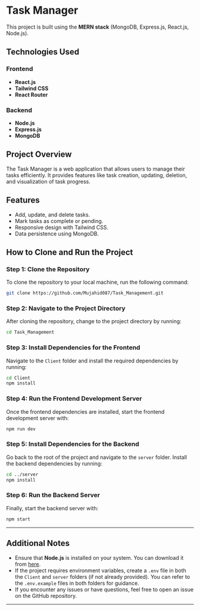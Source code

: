 # Task Manager

This project is built using the **MERN stack** (MongoDB, Express.js, React.js, Node.js).

## Technologies Used

### Frontend
- **React.js**
- **Tailwind CSS**
- **React Router**

### Backend
- **Node.js**
- **Express.js**
- **MongoDB**

## Project Overview
The Task Manager is a web application that allows users to manage their tasks efficiently. It provides features like task creation, updating, deletion, and visualization of task progress.

## Features
- Add, update, and delete tasks.
- Mark tasks as complete or pending.
- Responsive design with Tailwind CSS.
- Data persistence using MongoDB.

## How to Clone and Run the Project

### Step 1: Clone the Repository

To clone the repository to your local machine, run the following command:

```bash
git clone https://github.com/Mujahid087/Task_Management.git
```

### Step 2: Navigate to the Project Directory

After cloning the repository, change to the project directory by running:

```bash
cd Task_Management
```

### Step 3: Install Dependencies for the Frontend

Navigate to the `Client` folder and install the required dependencies by running:

```bash
cd Client
npm install
```

### Step 4: Run the Frontend Development Server

Once the frontend dependencies are installed, start the frontend development server with:

```bash
npm run dev
```

### Step 5: Install Dependencies for the Backend

Go back to the root of the project and navigate to the `server` folder. Install the backend dependencies by running:

```bash
cd ../server
npm install
```

### Step 6: Run the Backend Server

Finally, start the backend server with:

```bash
npm start
```

---

## Additional Notes

- Ensure that **Node.js** is installed on your system. You can download it from [here](https://nodejs.org/).
- If the project requires environment variables, create a `.env` file in both the `Client` and `server` folders (if not already provided). You can refer to the `.env.example` files in both folders for guidance.
- If you encounter any issues or have questions, feel free to open an issue on the GitHub repository.

---

